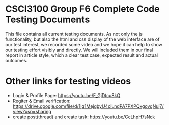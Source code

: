 # CSCI3100 Group F6 Complete Code Testing Documents
This file contains all current testing documents. As not only the js functionality, but also the html and css display of the web interface are of our test interest, we recorded some video and we hope it can help to show our testing effort visibly and directly. We will included them in our final report in article style, which a clear test case, expected result and actual outcomes. 

# Other links for testing videos
- Login & Profile Page: https://youtu.be/F_GjDtcu8kQ
- Regiter & Email verification: https://drive.google.com/file/d/1Ig1MejgbyU4ciLndPA7PXPQxgovgNuj7/view?usp=sharing
- create post(thread) and create task: https://youtu.be/CcLhpH7sNck
